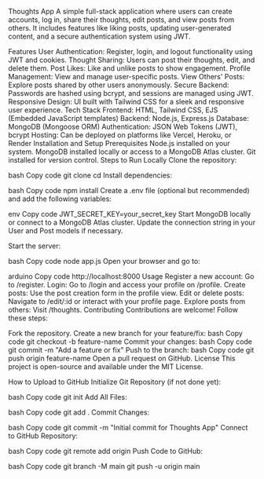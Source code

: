 Thoughts App
A simple full-stack application where users can create accounts, log in, share their thoughts, edit posts, and view posts from others. It includes features like liking posts, updating user-generated content, and a secure authentication system using JWT.

Features
User Authentication: Register, login, and logout functionality using JWT and cookies.
Thought Sharing: Users can post their thoughts, edit, and delete them.
Post Likes: Like and unlike posts to show engagement.
Profile Management: View and manage user-specific posts.
View Others' Posts: Explore posts shared by other users anonymously.
Secure Backend: Passwords are hashed using bcrypt, and sessions are managed using JWT.
Responsive Design: UI built with Tailwind CSS for a sleek and responsive user experience.
Tech Stack
Frontend: HTML, Tailwind CSS, EJS (Embedded JavaScript templates)
Backend: Node.js, Express.js
Database: MongoDB (Mongoose ORM)
Authentication: JSON Web Tokens (JWT), bcrypt
Hosting: Can be deployed on platforms like Vercel, Heroku, or Render
Installation and Setup
Prerequisites
Node.js installed on your system.
MongoDB installed locally or access to a MongoDB Atlas cluster.
Git installed for version control.
Steps to Run Locally
Clone the repository:

bash
Copy code
git clone <repository-url>
cd <repository-folder>
Install dependencies:

bash
Copy code
npm install
Create a .env file (optional but recommended) and add the following variables:

env
Copy code
JWT_SECRET_KEY=your_secret_key
Start MongoDB locally or connect to a MongoDB Atlas cluster. Update the connection string in your User and Post models if necessary.

Start the server:

bash
Copy code
node app.js
Open your browser and go to:

arduino
Copy code
http://localhost:8000
Usage
Register a new account: Go to /register.
Login: Go to /login and access your profile on /profile.
Create posts: Use the post creation form in the profile view.
Edit or delete posts: Navigate to /edit/:id or interact with your profile page.
Explore posts from others: Visit /thoughts.
Contributing
Contributions are welcome! Follow these steps:

Fork the repository.
Create a new branch for your feature/fix:
bash
Copy code
git checkout -b feature-name
Commit your changes:
bash
Copy code
git commit -m "Add a feature or fix"
Push to the branch:
bash
Copy code
git push origin feature-name
Open a pull request on GitHub.
License
This project is open-source and available under the MIT License.

How to Upload to GitHub
Initialize Git Repository (if not done yet):

bash
Copy code
git init
Add All Files:

bash
Copy code
git add .
Commit Changes:

bash
Copy code
git commit -m "Initial commit for Thoughts App"
Connect to GitHub Repository:

bash
Copy code
git remote add origin <repository-url>
Push Code to GitHub:

bash
Copy code
git branch -M main
git push -u origin main
